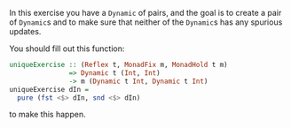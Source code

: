 In this exercise you have a `Dynamic` of pairs, and the goal is to create a pair of `Dynamic`s and to make sure that neither of the `Dynamic`s has any spurious updates.

You should fill out this function:

```haskell
uniqueExercise :: (Reflex t, MonadFix m, MonadHold t m)
               => Dynamic t (Int, Int)
               -> m (Dynamic t Int, Dynamic t Int)
uniqueExercise dIn =
  pure (fst <$> dIn, snd <$> dIn)
```

to make this happen.
